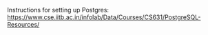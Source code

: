 Instructions for setting up Postgres: https://www.cse.iitb.ac.in/infolab/Data/Courses/CS631/PostgreSQL-Resources/
